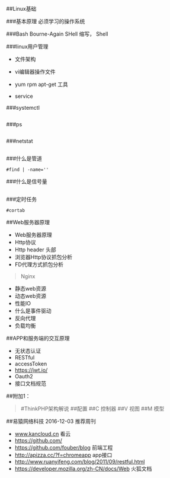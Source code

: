 ##Linux基础

###基本原理
必须学习的操作系统

###Bash
Bourne-Again SHell 缩写，
Shell

###linux用户管理


- 文件架构


- vi编辑器操作文件





- yum rpm apt-get 工具
- service

###systemctl

```

```


###ps

```

```

###netstat

```

```


###什么是管道

```
#find | -name=''
```

 
###什么是信号量
```

```


###定时任务

```
#cortab 
``` 



##Web服务器原理
- Web服务器原理
- Http协议
- Http header 头部
- 浏览器Http协议抓包分析
- FD代理方式抓包分析

>Nginx
- 静态web资源
- 动态web资源
- 性能IO
- 什么是事件驱动
- 反向代理
- 负载均衡

##APP和服务端的交互原理
- 无状态认证
- RESTful
- accessToken
- https://jwt.io/
- Oauth2
- 接口文档规范


##附加1：
>#ThinkPHP架构解说
>##配置
>##C 控制器
>##V 视图
>##M 模型

##易猿网络科技 2016-12-03 推荐周刊
- www.kancloud.cn 看云
- https://github.com/
- https://github.com/fouber/blog  前端工程
- http://apizza.cc/?f=chromeapp  app接口
- http://www.ruanyifeng.com/blog/2011/09/restful.html
- https://developer.mozilla.org/zh-CN/docs/Web 火狐文档
